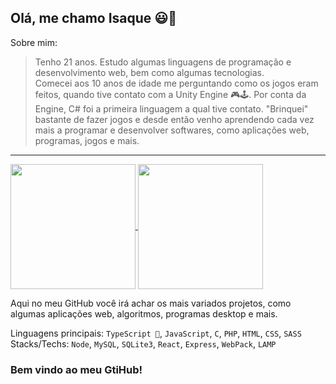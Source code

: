 ## Olá, me chamo Isaque 😃👋

Sobre mim:  

> Tenho 21 anos. Estudo algumas linguagens de programação e desenvolvimento web, bem como algumas tecnologias.<br> Comecei aos 10 anos de idade me perguntando como os jogos eram feitos, quando tive contato com a Unity Engine 🎮🕹.
> Por conta da Engine, C# foi a primeira linguagem a qual tive contato. "Brinquei" bastante de fazer jogos e desde então venho aprendendo cada vez mais a programar e desenvolver softwares, como aplicações web, programas, jogos e mais.
<hr>

<a href="https://github.com/anuraghazra/github-readme-stats">
  <img height=200 align="center" src="https://github-readme-stats.vercel.app/api?username=isaqueks&count_private=true&show_icons=true&theme=dark&card_width=200" />
</a>
<a href="https://github.com/anuraghazra/github-readme-stats">
  <img height=200 align="center" src="https://github-readme-stats.vercel.app/api/top-langs?username=isaqueks&theme=dark&layout=compact&langs_count=8&card_width=320" />
</a>

Aqui no meu GitHub você irá achar os mais variados projetos, como algumas aplicações web, algoritmos, programas desktop e mais.   

Linguagens principais: `TypeScript 💙`, `JavaScript`, `C`, `PHP`, `HTML`, `CSS`, `SASS`  
Stacks/Techs: `Node`, `MySQL`, `SQLite3`, `React`, `Express`, `WebPack`, `LAMP`
### Bem vindo ao meu GtiHub!

<!--
**isaqueks/isaqueks** is a ✨ _special_ ✨ repository because its `README.md` (this file) appears on your GitHub profile.
